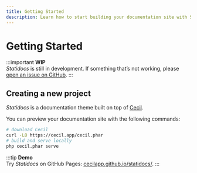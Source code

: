 ```yaml
---
title: Getting Started
description: Learn how to start building your documentation site with Statidocs by Cecil.
---
```

# Getting Started

:::important
**WIP**  
_Statidocs_ is still in development. If something that’s not working, please [open an issue on GitHub](https://github.com/Cecilapp/statidocs/issues/new/choose).
:::

## Creating a new project

_Statidocs_ is a documentation theme built on top of [Cecil](https://cecil.app).

You can preview your documentation site with the following commands:

```bash
# download Cecil
curl -LO https://cecil.app/cecil.phar
# build and serve locally
php cecil.phar serve
```

:::tip
**Demo**  
Try _Statidocs_ on GitHub Pages: [cecilapp.github.io/statidocs/](https://cecilapp.github.io/statidocs/).
:::
